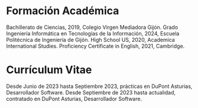 # Formación Académica

Bachillerato de Ciencias, 2019, Colegio Virgen Mediadora Gijón.
Grado Ingeniería Informática en Tecnologías de la Información, 2024, Escuela Politécnica de Ingeniería de Gijón.
High School US, 2020, Academica International Studies.
Proficiency  Certificate in English, 2021, Cambridge.

# Currículum Vitae

Desde Junio de 2023 hasta Septiembre 2023, prácticas en DuPont Asturias, Desarrollador Software.
Desde Septiembre de 2023 hasta actualidad, contratado en DuPont Asturias, Desarrollador Software.


